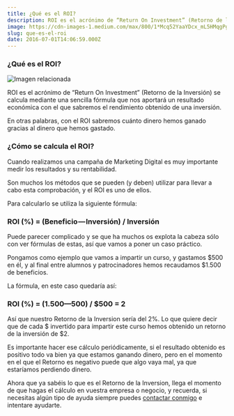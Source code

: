 ```yaml
---
title: ¿Qué es el ROI?
description: ROI es el acrónimo de “Return On Investment” (Retorno de la Inversión) se calcula mediante una sencilla fórmula que nos aportará un…
image: https://cdn-images-1.medium.com/max/800/1*Mcq52YaaYDcx_mL5HMqgPg.jpeg
slug: que-es-el-roi
date: 2016-07-01T14:06:59.000Z
---
```


### ¿Qué es el ROI?

![Imagen relacionada](https://cdn-images-1.medium.com/max/800/1*Mcq52YaaYDcx_mL5HMqgPg.jpeg)

ROI es el acrónimo de “Return On Investment” (Retorno de la Inversión) se calcula mediante una sencilla fórmula que nos aportará un resultado económica con el que sabremos el rendimiento obtenido de una inversión.

En otras palabras, con el ROI sabremos cuánto dinero hemos ganado gracias al dinero que hemos gastado.

### ¿Cómo se calcula el ROI?

Cuando realizamos una campaña de Marketing Digital es muy importante medir los resultados y su rentabilidad.

Son muchos los métodos que se pueden (y deben) utilizar para llevar a cabo esta comprobación, y el ROI es uno de ellos.

Para calcularlo se utiliza la siguiente fórmula:

### ROI (%) = (Beneficio — Inversión) / Inversión

Puede parecer complicado y se que ha muchos os explota la cabeza sólo con ver fórmulas de estas, así que vamos a poner un caso práctico.

Pongamos como ejemplo que vamos a impartir un curso, y gastamos $500 en él, y al final entre alumnos y patrocinadores hemos recaudamos $1.500 de beneficios.

La fórmula, en este caso quedaría así:

### ROI (%) = ($1.500 — $500) / $500 = 2

Así que nuestro Retorno de la Inversion sería del 2%. Lo que quiere decir que de cada $ invertido para impartir este curso hemos obtenido un retorno de la inversión de $2.

Es importante hacer ese cálculo periódicamente, si el resultado obtenido es positivo todo va bien ya que estamos ganando dinero, pero en el momento en el que el Retorno es negativo puede que algo vaya mal, ya que estaríamos perdiendo dinero.

Ahora que ya sabéis lo que es el Retorno de la Inversion, llega el momento de que hagas el cálculo en vuestra empresa o negocio, y recuerda, si necesitas algún tipo de ayuda siempre puedes [contactar conmigo](mailto:info@ajra.es) e intentare ayudarte.
